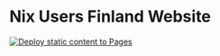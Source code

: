 # Nix Users Finland Website

[![Deploy static content to Pages](https://github.com/nix-fi/nix-fi.github.io/actions/workflows/static.yml/badge.svg)](https://github.com/nix-fi/nix-fi.github.io/actions/workflows/static.yml)